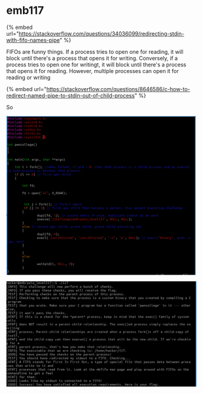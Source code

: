 # emb117

{% embed url="https://stackoverflow.com/questions/34036099/redirecting-stdin-with-fifo-names-pipe" %}



FIFOs are funny things. If a process tries to open one for reading, it will block until there's a process that opens it for writing. Conversely, if a process tries to open one for writingt, it will block until there's a process that opens it for reading. However, multiple processes can open it for reading or writing

{% embed url="https://stackoverflow.com/questions/8646586/c-how-to-redirect-named-pipe-to-stdin-out-of-child-process" %}

So

![I took a fifo file(named pipe), and for the challenge to output fifo, I used dup2(fileDescriptor, STDOUTFILENO) while fifo file needs both end, I use other process with dup2(fd, STDINFILENO)](<../.gitbook/assets/image (124).png>)

![So I get the flag.](<../.gitbook/assets/image (18).png>)
